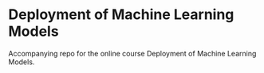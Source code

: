 # Deployment of Machine Learning Models
Accompanying repo for the online course Deployment of Machine Learning Models.
